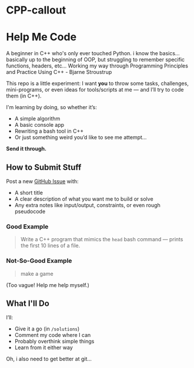 # CPP-callout

# Help Me Code

A beginner in C++ who's only ever touched Python. i know the basics... basically up to the beginning of OOP, but struggling to remember specific functions, headers, etc... Working my way through Programming
Principles and Practice Using C++ - Bjarne Stroustrup

This repo is a little experiment: I want **you** to throw some tasks, challenges, mini-programs, or even ideas for tools/scripts at me — and I’ll try to code them (in C++).

I'm learning by doing, so whether it’s:
- A simple algorithm
- A basic console app
- Rewriting a bash tool in C++
- Or just something weird you’d like to see me attempt…

**Send it through.**

## How to Submit Stuff

Post a new [GitHub Issue](https://github.com/abrahaml01/CPP-callout/issues) with:
- A short title
- A clear description of what you want me to build or solve
- Any extra notes like input/output, constraints, or even rough pseudocode

### Good Example
> Write a C++ program that mimics the `head` bash command — prints the first 10 lines of a file.

### Not-So-Good Example
> make a game

(Too vague! Help me help myself.)

## What I'll Do

I’ll:
- Give it a go (in `/solutions`)
- Comment my code where I can
- Probably overthink simple things
- Learn from it either way

Oh, i also need to get better at git...
